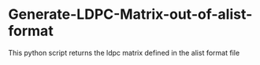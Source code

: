 # Generate-LDPC-Matrix-out-of-alist-format
This python script returns the ldpc matrix defined in the alist format file
